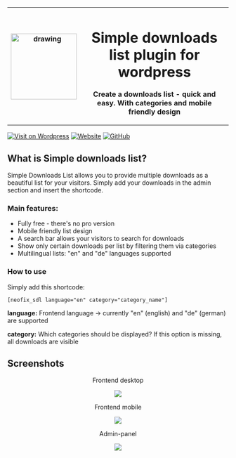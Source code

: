  <table style="width: 100%;">
  <tr>
    <th><img src="https://user-images.githubusercontent.com/65506676/167635631-e31b10a4-df1b-48e7-8910-6ed64a508aa7.png" alt="drawing" width="150"/>
</th>
    <th><img style="width: 800px;"></img><h1>Simple downloads list plugin for wordpress</h1><p>Create a downloads list - quick and easy. With categories and mobile friendly design</p></th>
  </tr>
</table>

[![Visit on Wordpress](https://img.shields.io/badge/Visit_on_Wordpress-%23117AC9.svg?style=for-the-badge&logo=WordPress&logoColor=white)](https://wordpress.org/plugins/simple-downloads-list/)
[![Website](https://img.shields.io/badge/Web-neofix.ch-brightgreen?style=for-the-badge)](https://neofix.ch)
[![GitHub](https://img.shields.io/github/license/Neofix-IT/simple-downloads-list_wordpress_plugin?style=for-the-badge&color=red)](LICENSE)

## What is Simple downloads list?

Simple Downloads List allows you to provide multiple downloads as a beautiful list for your visitors. Simply add your downloads in the admin section and insert the shortcode.

### Main features:

* Fully free - there's no pro version
* Mobile friendly list design
* A search bar allows your visitors to search for downloads
* Show only certain downloads per list by filtering them via categories
* Multilingual lists: "en" and "de" languages supported

### How to use

Simply add this shortcode:

`[neofix_sdl language="en" category="category_name"]`

**language:** Frontend language -> currently "en" (english) and "de" (german) are supported

**category:** Which categories should be displayed? If this option is missing, all downloads are visible

## Screenshots

<p align="center">Frontend desktop</p>
<p align="center">
  <img src="https://user-images.githubusercontent.com/65506676/170063082-10465497-bfda-401d-bff0-43eda5858127.png">
</p>

<p align="center">Frontend mobile</p>
<p align="center">
  <img src="https://user-images.githubusercontent.com/65506676/170063704-e0057132-393d-4ce8-b2f7-03d2be09333b.png">
</p>

<p align="center">Admin-panel</p>
<p align="center">
  <img src="https://user-images.githubusercontent.com/65506676/170064248-dfbf178e-f872-4541-aca9-8991a9c25d6c.png">
</p>
